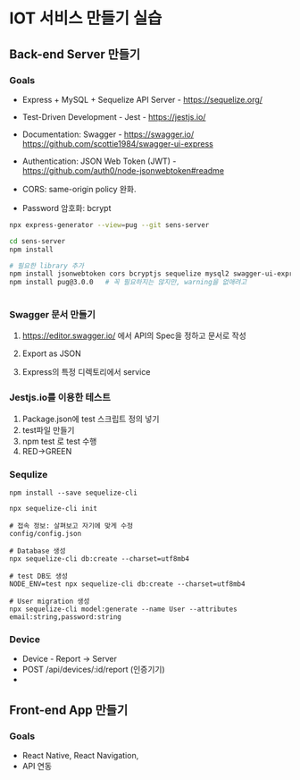 # IOT 서비스 만들기 실습

## Back-end Server 만들기

### Goals

- Express + MySQL + Sequelize API Server - https://sequelize.org/
- Test-Driven Development - Jest - https://jestjs.io/
- Documentation: Swagger - https://swagger.io/  https://github.com/scottie1984/swagger-ui-express
- Authentication: JSON Web Token (JWT) - https://github.com/auth0/node-jsonwebtoken#readme



- CORS: same-origin policy 완화. 
- Password 암호화: bcrypt 

```sh
npx express-generator --view=pug --git sens-server

cd sens-server
npm install

# 필요한 library 추가
npm install jsonwebtoken cors bcryptjs sequelize mysql2 swagger-ui-express
npm install pug@3.0.0   # 꼭 필요하지는 않지만, warning을 없애려고



```



### Swagger 문서 만들기

1. https://editor.swagger.io/ 에서 API의 Spec을 정하고 문서로 작성

2. Export as JSON

3. Express의 특정 디렉토리에서 service



### Jestjs.io를 이용한 테스트 

1. Package.json에 test 스크립트 정의 넣기
2. test파일 만들기
3. npm test 로 test 수행
4. RED->GREEN



### Sequlize

```shell
npm install --save sequelize-cli

npx sequelize-cli init

# 접속 정보: 살펴보고 자기에 맞게 수정
config/config.json 

# Database 생성
npx sequelize-cli db:create --charset=utf8mb4

# test DB도 생성
NODE_ENV=test npx sequelize-cli db:create --charset=utf8mb4 

# User migration 생성
npx sequelize-cli model:generate --name User --attributes email:string,password:string
```



### Device

- Device - Report -> Server 
- POST /api/devices/:id/report (인증기기)
- 

## Front-end App 만들기

### Goals

- React Native, React Navigation, 
- API 연동